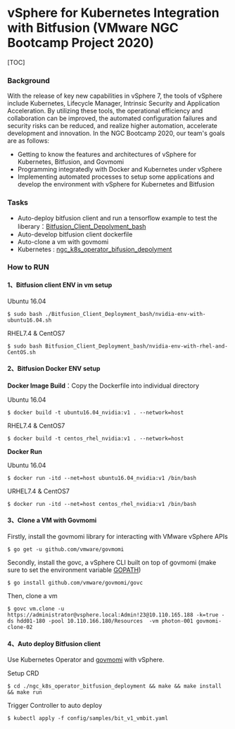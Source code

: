 # vSphere for Kubernetes Integration with Bitfusion (VMware NGC Bootcamp Project 2020)

[TOC]

### Background

With the release of key new capabilities in vSphere 7, the tools of vSphere include Kubernetes, Lifecycle Manager, Intrinsic Security and Application Acceleration. By utilizing these tools, the operational efficiency and collaboration can be improved, the automated configuration failures and security risks can be reduced, and realize higher automation, accelerate development and innovation. In the NGC Bootcamp 2020, our team's goals are as follows: 

- Getting to know the features and architectures of vSphere for Kubernetes, Bitfusion, and Govmomi
- Programming integratedly with Docker and Kubernetes under vSphere
- Implementing automated processes to setup some applications and develop the environment with vSphere for Kubernetes and Bitfusion



### Tasks

- Auto-deploy bitfusion client and run a tensorflow example to test the liberary：[Bitfusion_Client_Depolyment_bash](https://gitlab.eng.vmware.com/liuqi/ngc-bootcamp-2020-bj-cpbu/tree/master/Bitfusion_Client_Deployment_bash)
- Auto-develop bitfusion client dockerfile
- Auto-clone a vm with govmomi
- Kubernetes : [ngc_k8s_operator_bifusion_depolyment](https://gitlab.eng.vmware.com/liuqi/ngc-bootcamp-2020-bj-cpbu/tree/master/ngc_k8s_operator_bitfusion_deployment)



### How to RUN

#### 1、Bitfusion client ENV in vm setup

Ubuntu 16.04

```console
$ sudo bash ./Bitfusion_Client_Deployment_bash/nvidia-env-with-ubuntu16.04.sh
```

RHEL7.4 & CentOS7 

```console
$ sudo bash Bitfusion_Client_Deployment_bash/nvidia-env-with-rhel-and-CentOS.sh
```

#### 2、Bitfusion Docker ENV setup

**Docker Image Build**：Copy the Dockerfile into individual directory

Ubuntu 16.04

```console
$ docker build -t ubuntu16.04_nvidia:v1 . --network=host
```

RHEL7.4 & CentOS7

```console
$ docker build -t centos_rhel_nvidia:v1 . --network=host
```

**Docker Run**

Ubuntu 16.04

```console
$ docker run -itd --net=host ubuntu16.04_nvidia:v1 /bin/bash
```

URHEL7.4 & CentOS7

```console
$ docker run -itd --net=host centos_rhel_nvidia:v1 /bin/bash
```

#### 3、Clone a VM with Govmomi

Firstly, install the govmomi library for interacting with VMware vSphere APIs

```console
$ go get -u github.com/vmware/govmomi
```

Secondly, install  the govc, a vSphere CLI built on top of govmomi (make sure to set the environment variable [GOPATH](https://github.com/golang/go/wiki/SettingGOPATH))

```console
$ go install github.com/vmware/govmomi/govc
```

Then, clone a vm

```console
$ govc vm.clone -u https://administrator@vsphere.local:Admin!23@10.110.165.188 -k=true -ds hdd01-180 -pool 10.110.166.180/Resources  -vm photon-001 govmomi-clone-02
```

#### 4、Auto deploy Bitfusion client

Use Kubernetes Operator and [govmomi](https://github.com/vmware/govmomi) with vSphere.

Setup CRD

```console
$ cd ./ngc_k8s_operator_bitfusion_deployment && make && make install && make run
```

Trigger Controller to auto deploy

```console
$ kubectl apply -f config/samples/bit_v1_vmbit.yaml
```

